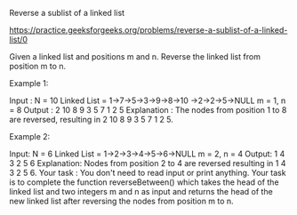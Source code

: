 Reverse a sublist of a linked list

https://practice.geeksforgeeks.org/problems/reverse-a-sublist-of-a-linked-list/0

Given a linked list and positions m and n. Reverse the linked list from position m to n.

Example 1:

Input :
N = 10
Linked List = 1->7->5->3->9->8->10
                      ->2->2->5->NULL
m = 1, n = 8
Output : 2 10 8 9 3 5 7 1 2 5 
Explanation :
The nodes from position 1 to 8 
are reversed, resulting in 
2 10 8 9 3 5 7 1 2 5.

Example 2:

Input:
N = 6
Linked List = 1->2->3->4->5->6->NULL
m = 2, n = 4
Output: 1 4 3 2 5 6
Explanation:
Nodes from position 2 to 4 
are reversed resulting in
1 4 3 2 5 6.
Your task :
You don't need to read input or print anything. Your task is to complete the function reverseBetween() which takes the head of the linked list and two integers m and n as input and returns the head of the new linked list after reversing the nodes from position m to n.
 
